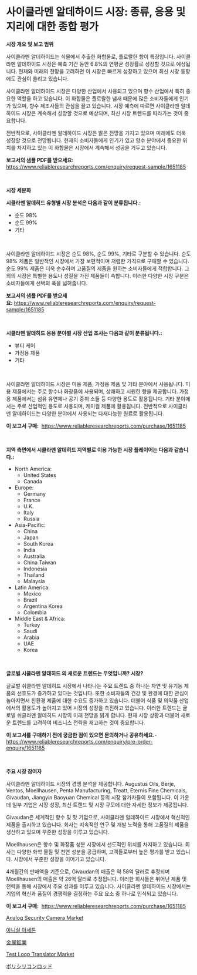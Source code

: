 <p><h1>사이클라멘 알데하이드 시장: 종류, 응용 및 지리에 대한 종합 평가</h1></p><p><strong>시장 개요 및 보고 범위</strong></p>
<p><p>사이클라멘 알데하이드는 식물에서 추출한 화합물로, 플로랄한 향이 특징입니다. 사이클라멘 알데하이드 시장은 예측 기간 동안 6.8%의 연평균 성장률로 성장할 것으로 예상됩니다. 현재와 미래의 전망을 고려하면 이 시장은 빠르게 성장하고 있으며 최신 시장 동향에도 관심이 쏠리고 있습니다. </p><p>사이클라멘 알데하이드 시장은 다양한 산업에서 사용되고 있으며 향수 산업에서 특히 중요한 역할을 하고 있습니다. 이 화합물은 플로랄한 냄새 때문에 많은 소비자들에게 인기가 있으며, 향수 제조사들의 관심을 끌고 있습니다. 시장 예측에 따르면 사이클라멘 알데하이드 시장은 계속해서 성장할 것으로 예상되며, 최신 시장 트렌드를 따라가는 것이 중요합니다. </p><p>전반적으로, 사이클라멘 알데하이드 시장은 밝은 전망을 가지고 있으며 미래에도 더욱 성장할 것으로 전망됩니다. 현재의 소비자들에게 인기가 있고 향수 분야에서 중요한 위치를 차지하고 있는 이 화합물은 시장에서 계속해서 성공을 거두고 있습니다.</p></p>
<p><strong>보고서의 샘플 PDF를 받으세요:</strong> <a href="https://www.reliableresearchreports.com/enquiry/request-sample/1651185">https://www.reliableresearchreports.com/enquiry/request-sample/1651185</a></p>
<p>&nbsp;</p>
<p><strong>시장 세분화</strong></p>
<p><strong>시클라멘 알데히드 유형별 시장 분석은 다음과 같이 분류됩니다.:</strong></p>
<p><ul><li>순도 98%</li><li>순도 99%</li><li>기타</li></ul></p>
<p>&nbsp;</p>
<p><p>사이클라멘 알데하이드 시장은 순도 98%, 순도 99%, 기타로 구분할 수 있습니다. 순도 98% 제품은 일반적인 시장에서 가장 보편적이며 저렴한 가격으로 구매할 수 있습니다. 순도 99% 제품은 더욱 순수하며 고품질의 제품을 원하는 소비자들에게 적합합니다. 그 외의 시장은 특별한 용도나 성질을 가진 제품들이 속합니다. 이러한 다양한 시장 구분은 소비자들에게 선택의 폭을 넓혀줍니다.</p></p>
<p><strong>보고서의 샘플 PDF를 받으세요:</strong>&nbsp;<a href="https://www.reliableresearchreports.com/enquiry/request-sample/1651185">https://www.reliableresearchreports.com/enquiry/request-sample/1651185</a></p>
<p>&nbsp;</p>
<p><strong> 시클라멘 알데히드 응용 분야별 시장 산업 조사는 다음과 같이 분류됩니다.:</strong></p>
<p><ul><li>뷰티 케어</li><li>가정용 제품</li><li>기타</li></ul></p>
<p>&nbsp;</p>
<p><p>사이클라멘 알데하이드 시장은 미용 제품, 가정용 제품 및 기타 분야에서 사용됩니다. 미용 제품에서는 주로 향수나 화장품에 사용되며, 상쾌하고 시원한 향을 제공합니다. 가정용 제품에서는 섬유 유연제나 공기 중취 소들 등 다양한 용도로 활용됩니다. 기타 분야에서는 주로 산업적인 용도로 사용되며, 케미컬 제품에 활용됩니다. 전반적으로 사이클라멘 알데하이드는 다양한 분야에서 사용되는 다재다능한 원료로 활용됩니다.</p></p>
<p><strong>이 보고서 구매:</strong>&nbsp; <a href="https://www.reliableresearchreports.com/purchase/1651185">https://www.reliableresearchreports.com/purchase/1651185</a></p>
<p>&nbsp;</p>
<p><strong>지역 측면에서 시클라멘 알데히드 지역별로 이용 가능한 시장 플레이어는 다음과 같습니다.:</strong></p>
<p><ul>
    <li>
        North America:
        <ul>
            <li>United States</li>
            <li>Canada</li>
        </ul>
    </li>
    <li>
        Europe:
        <ul>
            <li>Germany</li>
            <li>France</li>
            <li>U.K.</li>
            <li>Italy</li>
            <li>Russia</li>
        </ul>
    </li>
    <li>
        Asia-Pacific:
        <ul>
            <li>China</li>
            <li>Japan</li>
            <li>South Korea</li>
            <li>India</li>
            <li>Australia</li>
            <li>China Taiwan</li>
            <li>Indonesia</li>
            <li>Thailand</li>
            <li>Malaysia</li>
        </ul>
    </li>
    <li>
        Latin America:
        <ul>
            <li>Mexico</li>
            <li>Brazil</li>
            <li>Argentina Korea</li>
            <li>Colombia</li>
        </ul>
    </li>
    <li>
        Middle East & Africa:
        <ul>
            <li>Turkey</li>
            <li>Saudi</li>
            <li>Arabia</li>
            <li>UAE</li>
            <li>Korea</li>
        </ul>
    </li>
    </ul></p>
<p>&nbsp;</p>
<p><strong>글로벌 시클라멘 알데히드 의 새로운 트렌드는 무엇입니까? 시장?</strong></p>
<p><p>글로벌 쉬클라멘 알데히드 시장에서 나타나는 주요 트렌드 중 하나는 자연 및 유기농 제품의 선호도가 증가하고 있다는 것입니다. 또한 소비자들의 건강 및 환경에 대한 관심이 높아지면서 친환경 제품에 대한 수요도 증가하고 있습니다. 더불어 식품 및 의약품 산업에서의 활용도가 높아지고 있어 시장의 성장을 촉진하고 있습니다. 이러한 트렌드는 글로벌 쉬클라멘 알데히드 시장의 미래 전망을 밝게 합니다. 현재 시장 상황과 더불어 새로운 트렌드를 고려하여 비즈니스 전략을 재고하는 것이 중요합니다.</p></p>
<p><strong>이 보고서를 구매하기 전에 궁금한 점이 있으면 문의하거나 공유하세요.</strong>- <a href="https://www.reliableresearchreports.com/enquiry/pre-order-enquiry/1651185">https://www.reliableresearchreports.com/enquiry/pre-order-enquiry/1651185</a></p>
<p>&nbsp;</p>
<p><strong>주요 시장 참여자</strong></p>
<p><p>사이클라멘 알데하이드 시장의 경쟁 분석을 제공합니다. Augustus Oils, Berje, Ventos, Moellhausen, Penta Manufacturing, Treatt, Eternis Fine Chemicals, Givaudan, Jiangyin Baoyuan Chemical 등의 시장 참가자들이 포함됩니다. 이 가운데 일부 기업은 시장 성장, 최신 트렌드 및 시장 규모에 대한 자세한 정보가 제공됩니다.</p><p>Givaudan은 세계적인 향수 및 맛 기업으로, 사이클라멘 알데하이드 시장에서 혁신적인 제품을 출시하고 있습니다. 회사는 지속적인 연구 및 개발 노력을 통해 고품질의 제품을 생산하고 있으며 꾸준한 성장을 이루고 있습니다.</p><p>Moellhausen은 향수 및 화장품 성분 시장에서 선도적인 위치를 차지하고 있습니다. 회사는 다양한 화학 물질 및 천연 성분을 공급하며, 고객들로부터 높은 평가를 받고 있습니다. 시장에서 꾸준한 성장을 이어가고 있습니다.</p><p>4개월간의 판매액을 기준으로, Givaudan의 매출은 약 58억 달러로 추정되며 Moellhausen의 매출은 약 26억 달러로 추정됩니다. 이러한 회사들은 뛰어난 제품 및 전략을 통해 시장에서 주요 성과를 이루고 있습니다. 사이클라멘 알데하이드 시장에서는 기업의 혁신과 품질이 경쟁력을 결정하는 주요 요소 중 하나로 인식되고 있습니다.</p></p>
<p><strong>이 보고서 구매:</strong>&nbsp;&nbsp;<a href="https://www.reliableresearchreports.com/purchase/1651185">https://www.reliableresearchreports.com/purchase/1651185</a></p>
<p><p><a href="https://github.com/julyju69/Market-Research-Report-List-2/blob/main/analog-security-camera-market.md">Analog Security Camera Market</a></p><p><a href="https://github.com/Howaoole34545/Market-Research-Report-List-1/blob/main/171686510309.md">아니실 아세톤</a></p><p><a href="https://github.com/CloydAbbott2023/Market-Research-Report-List-1/blob/main/241277311347.md">金属鉱業</a></p><p><a href="https://github.com/gdfhhhj/Market-Research-Report-List-3/blob/main/test-loop-translator-market.md">Test Loop Translator Market</a></p><p><a href="https://github.com/AaronVargas43/Market-Research-Report-List-1/blob/main/909352711346.md">ポリシリコンロッド</a></p></p>
